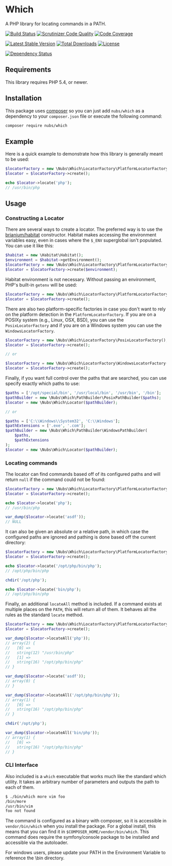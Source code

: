 # Which
A PHP library for locating commands in a PATH.

[![Build Status](http://img.shields.io/travis/nubs/which.svg?style=flat)](https://travis-ci.org/nubs/which)
[![Scrutinizer Code Quality](http://img.shields.io/scrutinizer/g/nubs/which.svg?style=flat)](https://scrutinizer-ci.com/g/nubs/which/)
[![Code Coverage](http://img.shields.io/scrutinizer/coverage/g/nubs/which.svg?style=flat)](https://scrutinizer-ci.com/g/nubs/which/)

[![Latest Stable Version](http://img.shields.io/packagist/v/nubs/which.svg?style=flat)](https://packagist.org/packages/nubs/which)
[![Total Downloads](http://img.shields.io/packagist/dt/nubs/which.svg?style=flat)](https://packagist.org/packages/nubs/which)
[![License](http://img.shields.io/packagist/l/nubs/which.svg?style=flat)](https://packagist.org/packages/nubs/which)

[![Dependency Status](https://www.versioneye.com/user/projects/53a01f7b83add749a300001e/badge.svg?style=flat)](https://www.versioneye.com/user/projects/53a01f7b83add749a300001e)

## Requirements
This library requires PHP 5.4, or newer.

## Installation
This package uses [composer](https://getcomposer.org) so you can just add
`nubs/which` as a dependency to your `composer.json` file or execute the
following command:

```bash
composer require nubs/which
```

## Example
Here is a quick example to demonstrate how this library is generally meant to
be used:
```php
$locatorFactory = new \Nubs\Which\LocatorFactory\PlatformLocatorFactory();
$locator = $locatorFactory->create();

echo $locator->locate('php');
// /usr/bin/php
```

## Usage

### Constructing a Locator
There are several ways to create a locator.  The preferred way is to use the
[brianium/habitat](https://github.com/brianium/habitat) constructor.  Habitat
makes accessing the environment variables easy, even in cases where the `$_ENV`
superglobal isn't populated.  You can use it like this:
```php
$habitat = new \Habitat\Habitat();
$environment = $habitat->getEnvironment();
$locatorFactory = new \Nubs\Which\LocatorFactory\PlatformLocatorFactory();
$locator = $locatorFactory->create($environment);
```

Habitat environment is not necessary.  Without passing an environment, PHP's
built-in `getenv` will be used:
```php
$locatorFactory = new \Nubs\Which\LocatorFactory\PlatformLocatorFactory();
$locator = $locatorFactory->create();
```

There are also two platform-specific factories in case you don't want to rely
on the platform detection in the `PlatformLocatorFactory`.  If you are on a
POSIXy system (e.g., Linux, OSX, BSD), you can use the `PosixLocatorFactory`
and if you are on a Windows system you can use the `WindowsLocatorFactory`.
```php
$locatorFactory = new \Nubs\Which\LocatorFactory\PosixLocatorFactory();
$locator = $locatorFactory->create();

// or

$locatorFactory = new \Nubs\Which\LocatorFactory\WindowsLocatorFactory();
$locator = $locatorFactory->create();
```

Finally, if you want full control over the paths that are searched, you can use
specify exactly which paths to use:
```php
$paths = ['/opt/special/bin', '/usr/local/bin', '/usr/bin', '/bin'];
$pathBuilder = new \Nubs\Which\PathBuilder\PosixPathBuilder($paths);
$locator = new \Nubs\Which\Locator($pathBuilder);

// or

$paths = ['C:\\Windows\\System32', 'C:\\Windows'];
$pathExtensions = ['.exe', '.com'];
$pathBuilder = new \Nubs\Which\PathBuilder\WindowsPathBuilder(
    $paths,
    $pathExtensions
);
$locator = new \Nubs\Which\Locator($pathBuilder);
```

### Locating commands
The locator can find commands based off of its configured paths and will return
`null` if the command could not be found:
```php
$locatorFactory = new \Nubs\Which\LocatorFactory\PlatformLocatorFactory();
$locator = $locatorFactory->create();

echo $locator->locate('php');
// /usr/bin/php

var_dump($locator->locate('asdf'));
// NULL
```

It can also be given an absolute or a relative path, in which case the
configured paths are ignored and pathing is done based off the current
directory:
```php
$locatorFactory = new \Nubs\Which\LocatorFactory\PlatformLocatorFactory();
$locator = $locatorFactory->create();

echo $locator->locate('/opt/php/bin/php');
// /opt/php/bin/php

chdir('/opt/php');

echo $locator->locate('bin/php');
// /opt/php/bin/php
```

Finally, an additional `locateAll` method is included.  If a command exists at
multiple places on the `PATH`, this will return all of them.  It behaves all
the rules as the standard `locate` method.
```php
$locatorFactory = new \Nubs\Which\LocatorFactory\PlatformLocatorFactory();
$locator = $locatorFactory->create();

var_dump($locator->locateAll('php'));
// array(2) {
//   [0] =>
//   string(12) "/usr/bin/php"
//   [1] =>
//   string(16) "/opt/php/bin/php"
// }

var_dump($locator->locate('asdf'));
// array(0) {
// }

var_dump($locator->locateAll('/opt/php/bin/php'));
// array(1) {
//   [0] =>
//   string(16) "/opt/php/bin/php"
// }

chdir('/opt/php');

var_dump($locator->locateAll('bin/php'));
// array(1) {
//   [0] =>
//   string(16) "/opt/php/bin/php"
// }
```

### CLI Interface
Also included is a `which` executable that works much like the standard which
utility.  It takes an arbitrary number of parameters and outputs the path to
each of them.

```bash
$ ./bin/which more vim foo
/bin/more
/usr/bin/vim
foo not found
```

The command is configured as a binary with composer, so it is accessible in
`vendor/bin/which` when you install the package.  For a global install, this
means that you can find it in `$COMPOSER_HOME/vendor/bin/which`.  This command
does require the symfony/console package to be installed and accessible via the
autoloader.

For windows users, please update your PATH in the Environment Variable
to reference the \bin directory.
